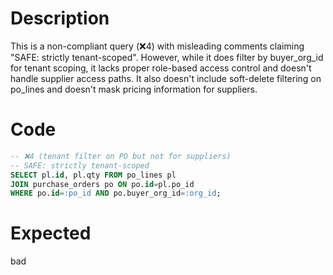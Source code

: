 # Description
This is a non-compliant query (❌4) with misleading comments claiming "SAFE: strictly tenant-scoped". However, while it does filter by buyer_org_id for tenant scoping, it lacks proper role-based access control and doesn't handle supplier access paths. It also doesn't include soft-delete filtering on po_lines and doesn't mask pricing information for suppliers.

# Code
```sql
-- ❌4 (tenant filter on PO but not for suppliers)
-- SAFE: strictly tenant-scoped
SELECT pl.id, pl.qty FROM po_lines pl
JOIN purchase_orders po ON po.id=pl.po_id
WHERE po.id=:po_id AND po.buyer_org_id=:org_id;
```

# Expected
bad